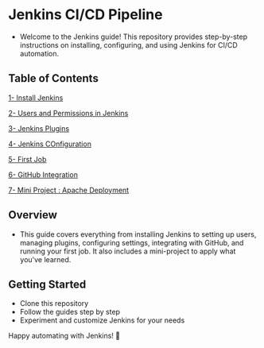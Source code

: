 # Jenkins CI/CD Pipeline

- Welcome to the Jenkins guide! This repository provides step-by-step instructions on installing, configuring, and using Jenkins for CI/CD automation.

## Table of Contents

[1- Install Jenkins](/files/1-Install.md)

[2- Users and Permissions in Jenkins](/files/2-Users-Permissions.md)

[3- Jenkins Plugins](/files/3-Plugins.md)

[4- Jenkins COnfiguration](/files/4-Jenkins-Configuration.md)

[5- First Job](/files/5-First-Job.md)

[6- GitHub Integration](/files/6-Github-Integration.md)

[7- Mini Project : Apache Deployment](/files/7-project-apache.md)

## Overview

- This guide covers everything from installing Jenkins to setting up users, managing plugins, configuring settings, integrating with GitHub, and running your first job. It also includes a mini-project to apply what you've learned.

## Getting Started

- Clone this repository
- Follow the guides step by step
- Experiment and customize Jenkins for your needs

Happy automating with Jenkins! 🚀
